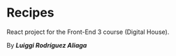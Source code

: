# Recipes

React project for the Front-End 3 course (Digital House).

By ***Luiggi Rodríguez Aliaga***

